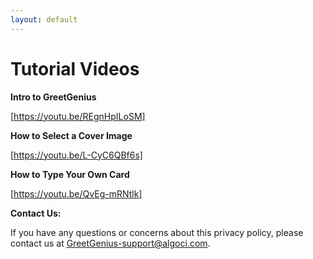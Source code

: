 ```yaml
---
layout: default
---
```

# Tutorial Videos

**Intro to GreetGenius**

[https://youtu.be/REgnHpILoSM]

**How to Select a Cover Image**

[https://youtu.be/L-CyC6QBf6s]

**How to Type Your Own Card**

[https://youtu.be/QvEg-mRNtlk]


**Contact Us:**

If you have any questions or concerns about this privacy policy, please contact us at [GreetGenius-support@algoci.com](mailto:GreetGenius-support@algoci.com).